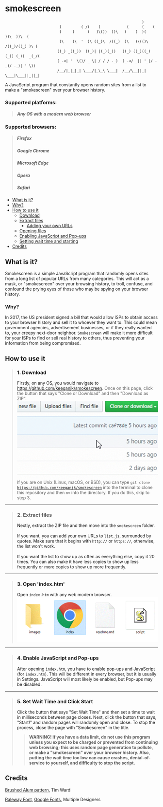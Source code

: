 # smokescreen
~~~                                      
                                                               )                                       
                         )         ( /(    (            (      (    (         
                         (     (      (   )\())  ))\   (    (  )(    ))\  ))\  (                             
                         )\    )\  '  )\ ((_)\  /((_)  )\   )\(()\  /((_)/((_) )\ )  
                        ((_) _((_))  ((_)| |(_)(_))   ((_) ((_)((_)(_)) (_))  _(_/(  
                        (_-<| '  \()/ _ \| / / / -_)  (_-</ _|| '_|/ -_)/ -_)| ' \)) 
                        /__/|_|_|_| \___/|_\_\ \___|  /__/\__||_|  \___|\___||_||_|  
~~~

A JavaScript program that constantly opens random sites from a list to make a "smokescreen" over your browser history.

### Supported platforms:
> <h5>Any OS with a modern web browser</h5>
### Supported browsers:
> <h5>Firefox</h5>
> <h5>Google Chrome</h5>
> <h5>Microsoft Edge</h5>
> <h5>Opera</h5>
> <h5>Safari</h5>

- [What is it?](#what-is-it)
- [Why?](#why)
- [How to use it](#how-to-use-it)
  - [Download](#dl)
  - [Extract files](#extract)
    - [Adding your own URLs](#add-own-urls)
  - [Opening files](#open-index)
  - [Enabling JavaScript and Pop-ups](#enable-js-popups)
  - [Setting wait time and starting](#set-wait)
 - [Credits](#credits)

## What is it? <a id="what-is-it">
Smokescreen is a simple JavaScript program that randomly opens sites from a long list of popular URLs from many categories. This will act as a mask, or "smokescreen" over your browsing history, to troll, confuse, and confound the prying eyes of those who may be spying on your browser history.
### Why? <a id="why">
In 2017, the US president signed a bill that would allow ISPs to obtain access to your browser history and sell it to whoever they want to. This could mean government agencies, advertisement businesses, or if they really wanted to, your creepy next-door neighbor. `Smokescreen` will make it more difficult for your ISPs to find or sell real history to others, thus preventing your information from being compromised.
## How to use it <a id="how-to-use-it">
> ### 1. Download <a id="dl">
> Firstly, on any OS, you would navigate to https://github.com/keeganjk/smokescreen. Once on this page, click the button that says "Clone or Download" and then "Download as ZIP".
> <br />
> ![Clone or Download](https://github.com/keeganjk/smokescreen/blob/master/images/download.gif?raw=true "")
> <br />
> If you are on Unix (Linux, macOS, or BSD), you can type <code>git clone https://github.com/keeganjk/smokescreen</code> into the terminal to 
> clone this repository and then <code>mv</code> into the directory. If you do this, skip to step 3.

<hr>

> ### 2. Extract files <a id="extract">
> Nextly, extract the ZIP file and then move into the <code>smokescreen</code> folder. <br/><br/>
> <a id="add-own-urls"> 
>If you want, you can add your own URLs to `list.js`, surrounded by quotes. Make sure that it begins with `http://` or `https://`, otherwise, the list won't work. <br/><br/>
> If you want the list to show up as often as everything else, copy it 20 times.
> You can also make it have less copies to show up less frequently or more copies to show up more frequently.

<hr>

> ### 3. Open 'index.htm' <a id="open-index">
> Open <code>index.htm</code> with any web modern browser.
> ![Clicking on index.htm](https://github.com/keeganjk/smokescreen/blob/master/images/index.GIF?raw=true "")

<hr>

> ### 4. Enable JavaScript and Pop-ups <a id="enable-js-popups">
> After opening <code>index.htm</code>, you have to enable pop-ups and JavaScript (for <code>index.htm</code>).
> This will be different in every browser, but it is usually in Settings.
> JavaScript will most likely be enabled, but Pop-ups may be disabled.

<hr>

> ### 5. Set Wait Time and Click Start <a id="set-wait">
> Click the button that says "Set Wait Time" and then set a time to wait in milliseconds between page closes.
> Next, click the button that says, "Start!" and random pages will randomly open and close.
> To stop the process, close the page with "Smokescreen" in the title.
> > <b>WARNING! If you have a data limit, do not use this program unless you expect to be charged or prevented from continuing web browsing; this uses random page generation to pollute, or make a "smokescreen" over your browser history. Also, putting the wait time too low can cause crashes, denial-of-service to yourself, and difficulty to stop the script.</b>

## Credits <a id="credits">
[Brushed Alum pattern](https://www.toptal.com/designers/subtlepatterns/brushed-alum/ "Brushed Alum Pattern"), Tim Ward

[Raleway Font](https://fonts.google.com/specimen/Raleway "Raleway Font"), [Google Fonts](https://fonts.google.com "Google Fonts"), Multiple Designers
